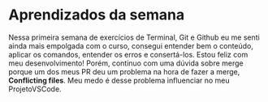 # Aprendizados da semana

Nessa primeira semana de exercícios de Terminal, Git e Github eu me senti ainda mais empolgada com o curso, consegui entender bem o conteúdo, aplicar os comandos, entender os erros e consertá-los.
Estou feliz com meu desenvolvimento!
Porém, continuo com uma dúvida sobre merge porque um dos meus PR deu um problema na hora de fazer a merge, **Conflicting files**.
Meu medo é desse problema influenciar no meu ProjetoVSCode. 